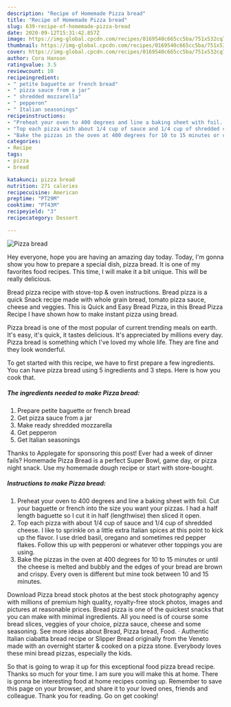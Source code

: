 ```yaml
---
description: "Recipe of Homemade Pizza bread"
title: "Recipe of Homemade Pizza bread"
slug: 639-recipe-of-homemade-pizza-bread
date: 2020-09-12T15:31:42.857Z
image: https://img-global.cpcdn.com/recipes/0169540c665cc5ba/751x532cq70/pizza-bread-recipe-main-photo.jpg
thumbnail: https://img-global.cpcdn.com/recipes/0169540c665cc5ba/751x532cq70/pizza-bread-recipe-main-photo.jpg
cover: https://img-global.cpcdn.com/recipes/0169540c665cc5ba/751x532cq70/pizza-bread-recipe-main-photo.jpg
author: Cora Hanson
ratingvalue: 3.5
reviewcount: 10
recipeingredient:
- " petite baguette or french bread"
- " pizza sauce from a jar"
- " shredded mozzarella"
- " pepperon"
- " Italian seasonings"
recipeinstructions:
- "Preheat your oven to 400 degrees and line a baking sheet with foil. Cut your baguette or french into the size you want your pizzas. I had a half length baguette so I cut it in half (lengthwise) then sliced it open."
- "Top each pizza with about 1/4 cup of sauce and 1/4 cup of shredded cheese. I like to sprinkle on a little extra Italian spices at this point to kick up the flavor. I use dried basil, oregano and sometimes red pepper flakes. Follow this up with pepperoni or whatever other toppings you are using."
- "Bake the pizzas in the oven at 400 degrees for 10 to 15 minutes or until the cheese is melted and bubbly and the edges of your bread are brown and crispy. Every oven is different but mine took between 10 and 15 minutes."
categories:
- Recipe
tags:
- pizza
- bread

katakunci: pizza bread 
nutrition: 271 calories
recipecuisine: American
preptime: "PT29M"
cooktime: "PT43M"
recipeyield: "3"
recipecategory: Dessert

---
```



![Pizza bread](https://img-global.cpcdn.com/recipes/0169540c665cc5ba/751x532cq70/pizza-bread-recipe-main-photo.jpg)

Hey everyone, hope you are having an amazing day today. Today, I'm gonna show you how to prepare a special dish, pizza bread. It is one of my favorites food recipes. This time, I will make it a bit unique. This will be really delicious.

Bread pizza recipe with stove-top &amp; oven instructions. Bread pizza is a quick Snack recipe made with whole grain bread, tomato pizza sauce, cheese and veggies. This is Quick and Easy Bread Pizza, in this Bread Pizza Recipe I have shown how to make instant pizza using bread.

Pizza bread is one of the most popular of current trending meals on earth. It's easy, it's quick, it tastes delicious. It's appreciated by millions every day. Pizza bread is something which I've loved my whole life. They are fine and they look wonderful.


To get started with this recipe, we have to first prepare a few ingredients. You can have pizza bread using 5 ingredients and 3 steps. Here is how you cook that.

<!--inarticleads1-->

##### The ingredients needed to make Pizza bread:

1. Prepare  petite baguette or french bread
1. Get  pizza sauce from a jar
1. Make ready  shredded mozzarella
1. Get  pepperon
1. Get  Italian seasonings


Thanks to Applegate for sponsoring this post! Ever had a week of dinner fails? Homemade Pizza Bread is a perfect Super Bowl, game day, or pizza night snack. Use my homemade dough recipe or start with store-bought. 

<!--inarticleads2-->

##### Instructions to make Pizza bread:

1. Preheat your oven to 400 degrees and line a baking sheet with foil. Cut your baguette or french into the size you want your pizzas. I had a half length baguette so I cut it in half (lengthwise) then sliced it open.
1. Top each pizza with about 1/4 cup of sauce and 1/4 cup of shredded cheese. I like to sprinkle on a little extra Italian spices at this point to kick up the flavor. I use dried basil, oregano and sometimes red pepper flakes. Follow this up with pepperoni or whatever other toppings you are using.
1. Bake the pizzas in the oven at 400 degrees for 10 to 15 minutes or until the cheese is melted and bubbly and the edges of your bread are brown and crispy. Every oven is different but mine took between 10 and 15 minutes.


Download Pizza bread stock photos at the best stock photography agency with millions of premium high quality, royalty-free stock photos, images and pictures at reasonable prices. Bread pizza is one of the quickest snacks that you can make with minimal ingredients. All you need is of course some bread slices, veggies of your choice, pizza sauce, cheese and some seasoning. See more ideas about Bread, Pizza bread, Food. · Authentic Italian ciabatta bread recipe or Slipper Bread originally from the Veneto made with an overnight starter &amp; cooked on a pizza stone. Everybody loves these mini bread pizzas, especially the kids. 

So that is going to wrap it up for this exceptional food pizza bread recipe. Thanks so much for your time. I am sure you will make this at home. There is gonna be interesting food at home recipes coming up. Remember to save this page on your browser, and share it to your loved ones, friends and colleague. Thank you for reading. Go on get cooking!
